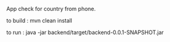 App check for country from phone.

to build : mvn clean install

to run : java -jar backend/target/backend-0.0.1-SNAPSHOT.jar



